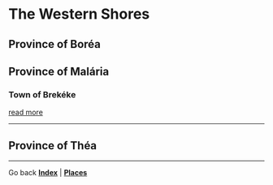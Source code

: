 # The Western Shores

## Province of Boréa

## Province of Malária

### Town of Brekéke

[read more](./brekeke.md)

---

## Province of Théa

---

Go back [**Index**](./index.md) | [**Places**](./places.md)
